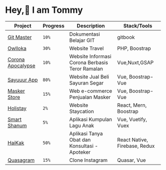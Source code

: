 # Hey,👋 I am **Tommy** 


| Project      | Progress | Description      | Stack/Tools |
| ----------- | ----------- | ----------- | ----------- |
| [Git Master](https://github.com/imotD/git-master)      | `10%`      | Dokumentasi Belajar GIT | gitbook |
| [Owlloka](https://gitlab.com/dottom/owlloka-travel)    | `30%`      | Website Travel | PHP, Boostrap|
| [Corona Apocalypse](https://github.com/imotD/corona-apocalypse)    | `10%`      | Website Informasi Corona Berbasis Teror Ramalan | Vue,Nuxt,GSAP       |
| [Sayuuur App ](https://github.com/imotD/sayuuur-apps)    | `80%`      | Website Jual Beli Sayuran Segar | Vue, Boostrap-Vue      |
| [Masker Store ](https://github.com/imotD/MaskerStore)    | `15%`      | Web e-commerce Penjualan Masker | Vue, Boostrap-Vue|
| [Holistay](https://github.com/imotD/holistay)    | `2%`      | Website Staycation | React, Mern, Boostrap      |
| [Smart Shanum](https://github.com/imotD/smart-shanum)    | `5%`      | Aplikasi Kumpulan Lagu Anak | Vue, Vuetify, Vuex       |
| [HaiKak](https://github.com/imotD/HaiKak-Apps)    | `50%`      | Aplikasi Tanya Obat dan Konsultasi - Apoteker | React Native, Firebase, Redux      |
| [Quasagram](https://github.com/imotD/quasar-quasagram)     | `15%`      | Clone Instagram | Quasar, Vue      |

